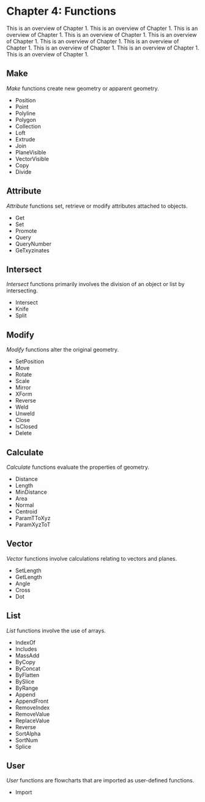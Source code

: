 # Chapter 4: Functions

This is an overview of Chapter 1. This is an overview of Chapter 1. This is an overview of Chapter 1. This is an overview of Chapter 1. This is an overview of Chapter 1. This is an overview of Chapter 1. This is an overview of Chapter 1. This is an overview of Chapter 1. This is an overview of Chapter 1. This is an overview of Chapter 1. 

## Make

_Make_ functions create new geometry or apparent geometry. 

* Position
* Point
* Polyline
* Polygon
* Collection
* Loft
* Extrude
* Join
* PlaneVisible
* VectorVisible
* Copy
* Divide

## Attribute

_Attribute_ functions set, retrieve or modify attributes attached to objects.

* Get
* Set
* Promote
* Query
* QueryNumber
* GeTxyzinates

## Intersect

_Intersect_ functions primarily involves the division of an object or list by intersecting.

* Intersect
* Knife
* Split

## Modify

_Modify_ functions alter the original geometry. 

* SetPosition
* Move
* Rotate
* Scale
* Mirror
* XForm
* Reverse
* Weld
* Unweld
* Close
* IsClosed
* Delete

## Calculate

_Calculate_ functions evaluate the properties of geometry.

* Distance
* Length
* MinDistance
* Area
* Normal
* Centroid
* ParamTToXyz
* ParamXyzToT

## Vector

_Vector_ functions involve calculations relating to vectors and planes.

* SetLength
* GetLength
* Angle
* Cross
* Dot

## List

_List_ functions involve the use of arrays.

* IndexOf
* Includes
* MassAdd
* ByCopy
* ByConcat
* ByFlatten
* BySlice
* ByRange
* Append
* AppendFront
* RemoveIndex
* RemoveValue
* ReplaceValue
* Reverse
* SortAlpha
* SortNum
* Splice

## User

_User_ functions are flowcharts that are imported as user-defined functions.

* Import